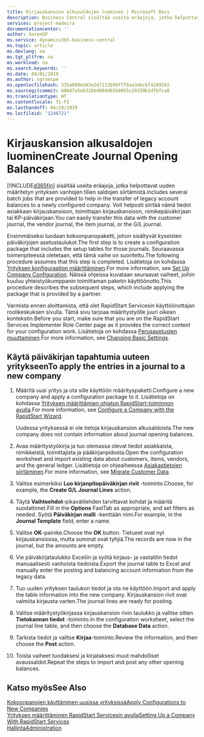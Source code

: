 ```yaml
---
title: Kirjauskansion alkusaldojen luominen | Microsoft Docs
description: Business Central sisältää useita eräajoja, jotka helpottavat uuden määritetyn yrityksen vanhojen tilien saldojen siirtämistä. Voit helposti siirtää nämä tiedot ja kirjauskansion kirjaukset.
services: project-madeira
documentationcenter: ''
author: SorenGP
ms.service: dynamics365-business-central
ms.topic: article
ms.devlang: na
ms.tgt_pltfrm: na
ms.workload: na
ms.search.keywords: ''
ms.date: 04/01/2019
ms.author: sgroespe
ms.openlocfilehash: 535a899ed43e2d7112699fff9aa3ebc6f4289292
ms.sourcegitcommit: 60b87e5eb32bb408dd65b9855c29159b1dfbfca8
ms.translationtype: HT
ms.contentlocale: fi-FI
ms.lasthandoff: 04/29/2019
ms.locfileid: "1246721"
---
```

# <a name="create-journal-opening-balances"></a><span data-ttu-id="9a7d6-104">Kirjauskansion alkusaldojen luominen</span><span class="sxs-lookup"><span data-stu-id="9a7d6-104">Create Journal Opening Balances</span></span>
[!INCLUDE[d365fin](includes/d365fin_md.md)] <span data-ttu-id="9a7d6-105">sisältää useita eräajoja, jotka helpottavat uuden määritetyn yrityksen vanhojen tilien saldojen siirtämistä.</span><span class="sxs-lookup"><span data-stu-id="9a7d6-105">includes several batch jobs that are provided to help in the transfer of legacy account balances to a newly configured company.</span></span> <span data-ttu-id="9a7d6-106">Voit helposti siirtää nämä tiedot asiakkaan kirjauskansioon, toimittajan kirjauskansioon, nimikepäiväkirjaan tai KP-päiväkirjaan.</span><span class="sxs-lookup"><span data-stu-id="9a7d6-106">You can easily transfer this data with the customer journal, the vendor journal, the item journal, or the G/L journal.</span></span>

<span data-ttu-id="9a7d6-107">Ensimmäiseksi luodaan kokoonpanopaketti, johon sisältyvät kyseisten päiväkirjojen asetustaulukot.</span><span class="sxs-lookup"><span data-stu-id="9a7d6-107">The first step is to create a configuration package that includes the setup tables for those journals.</span></span> <span data-ttu-id="9a7d6-108">Seuraavassa toimenpiteessä oletetaan, että tämä vaihe on suoritettu.</span><span class="sxs-lookup"><span data-stu-id="9a7d6-108">The following procedure assumes that this step is completed.</span></span> <span data-ttu-id="9a7d6-109">Lisätietoja on kohdassa [Yrityksen konfiguraation määrittäminen](admin-set-up-company-configuration.md).</span><span class="sxs-lookup"><span data-stu-id="9a7d6-109">For more information, see [Set Up Company Configuration](admin-set-up-company-configuration.md).</span></span> <span data-ttu-id="9a7d6-110">Näissä ohjeissa kuvataan seuraavat vaiheet, joihin kuuluu yhteistyökumppanin toimittaman paketin käyttöönotto.</span><span class="sxs-lookup"><span data-stu-id="9a7d6-110">This procedure describes the subsequent steps, which include applying the package that is provided by a partner.</span></span>  

<span data-ttu-id="9a7d6-111">Varmista ennen aloittamista, että olet RapidStart Servicesin käyttöönottajan roolikeskuksen sivulla. Tämä sivu tarjoaa määritystyölle juuri oikean kontekstin.</span><span class="sxs-lookup"><span data-stu-id="9a7d6-111">Before you start, make sure that you are on the RapidStart Services Implementer Role Center page as it provides the correct context for your configuration work.</span></span> <span data-ttu-id="9a7d6-112">Lisätietoja on kohdassa [Perusasetusten muuttaminen](ui-change-basic-settings.md).</span><span class="sxs-lookup"><span data-stu-id="9a7d6-112">For more information, see [Changing Basic Settings](ui-change-basic-settings.md).</span></span>

## <a name="to-apply-the-entries-in-a-journal-to-a-new-company"></a><span data-ttu-id="9a7d6-113">Käytä päiväkirjan tapahtumia uuteen yritykseen</span><span class="sxs-lookup"><span data-stu-id="9a7d6-113">To apply the entries in a journal to a new company</span></span>  
1. <span data-ttu-id="9a7d6-114">Määritä uusi yritys ja ota sille käyttöön määrityspaketti.</span><span class="sxs-lookup"><span data-stu-id="9a7d6-114">Configure a new company and apply a configuration package to it.</span></span> <span data-ttu-id="9a7d6-115">Lisätietoja on kohdassa [Yrityksen määrittämien ohjatun RapidStart-toiminnon avulla](admin-how-to-configure-a-company-with-the-rapidstart-wizard.md).</span><span class="sxs-lookup"><span data-stu-id="9a7d6-115">For more information, see [Configure a Company with the RapidStart Wizard](admin-how-to-configure-a-company-with-the-rapidstart-wizard.md).</span></span>  

    <span data-ttu-id="9a7d6-116">Uudessa yrityksessä ei ole tietoja kirjauskansion alkusaldoista.</span><span class="sxs-lookup"><span data-stu-id="9a7d6-116">The new company does not contain information about journal opening balances.</span></span>  

2. <span data-ttu-id="9a7d6-117">Avaa määritystyökirja ja tuo olemassa olevat tiedot asiakkaista, nimikkeistä, toimittajista ja pääkirjanpidosta.</span><span class="sxs-lookup"><span data-stu-id="9a7d6-117">Open the configuration worksheet and import existing data about customers, items, vendors, and the general ledger.</span></span> <span data-ttu-id="9a7d6-118">Lisätietoja on ohjeaiheessa [Asiakastietojen siirtäminen](admin-migrate-customer-data.md).</span><span class="sxs-lookup"><span data-stu-id="9a7d6-118">For more information, see [Migrate Customer Data](admin-migrate-customer-data.md).</span></span>  
3. <span data-ttu-id="9a7d6-119">Valitse esimerkiksi **Luo kirjanpitopäiväkirjan rivit** -toiminto.</span><span class="sxs-lookup"><span data-stu-id="9a7d6-119">Choose, for example, the **Create G/L Journal Lines** action.</span></span>  
4. <span data-ttu-id="9a7d6-120">Täytä **Vaihtoehdot**-pikavälilehden tarvittavat kohdat ja määritä suodattimet.</span><span class="sxs-lookup"><span data-stu-id="9a7d6-120">Fill in the **Options** FastTab as appropriate, and set filters as needed.</span></span> <span data-ttu-id="9a7d6-121">Syötä **Päiväkirjan malli** -kenttään nimi.</span><span class="sxs-lookup"><span data-stu-id="9a7d6-121">For example, in the **Journal Template** field, enter a name.</span></span>  
5. <span data-ttu-id="9a7d6-122">Valitse **OK**-painike.</span><span class="sxs-lookup"><span data-stu-id="9a7d6-122">Choose the **OK** button.</span></span> <span data-ttu-id="9a7d6-123">Tietueet ovat nyt kirjauskansiossa, mutta summat ovat tyhjiä.</span><span class="sxs-lookup"><span data-stu-id="9a7d6-123">The records are now in the journal, but the amounts are empty.</span></span>  
6. <span data-ttu-id="9a7d6-124">Vie päiväkirjataulukko Exceliin ja syötä kirjaus- ja vastatilin tiedot manuaalisesti vanhoista tiedoista.</span><span class="sxs-lookup"><span data-stu-id="9a7d6-124">Export the journal table to Excel and manually enter the posting and balancing account information from the legacy data.</span></span>
7. <span data-ttu-id="9a7d6-125">Tuo uuden yrityksen taulukon tiedot ja ota ne käyttöön.</span><span class="sxs-lookup"><span data-stu-id="9a7d6-125">Import and apply the table information into the new company.</span></span> <span data-ttu-id="9a7d6-126">Kirjauskansion rivit ovat valmiita kirjausta varten.</span><span class="sxs-lookup"><span data-stu-id="9a7d6-126">The journal lines are ready for posting.</span></span>  
8. <span data-ttu-id="9a7d6-127">Valitse määritystyökirjassa kirjauskansion rivin taulukko ja valitse sitten **Tietokannan tiedot** -toiminto.</span><span class="sxs-lookup"><span data-stu-id="9a7d6-127">In the configuration worksheet, select the journal line table, and then choose the **Database Data** action.</span></span>  
9. <span data-ttu-id="9a7d6-128">Tarkista tiedot ja valitse **Kirjaa**-toiminto.</span><span class="sxs-lookup"><span data-stu-id="9a7d6-128">Review the information, and then choose the **Post** action.</span></span>  
10. <span data-ttu-id="9a7d6-129">Toista vaiheet tuodaksesi ja kirjataksesi muut mahdolliset avaussaldot.</span><span class="sxs-lookup"><span data-stu-id="9a7d6-129">Repeat the steps to import and post any other opening balances.</span></span>  

## <a name="see-also"></a><span data-ttu-id="9a7d6-130">Katso myös</span><span class="sxs-lookup"><span data-stu-id="9a7d6-130">See Also</span></span>  
[<span data-ttu-id="9a7d6-131">Kokoonpanojen käyttäminen uusissa yrityksissä</span><span class="sxs-lookup"><span data-stu-id="9a7d6-131">Apply Configurations to New Companies</span></span>](admin-apply-configuration-to-new-companies.md)  
[<span data-ttu-id="9a7d6-132">Yrityksen määrittäminen RapidStart Servicesin avulla</span><span class="sxs-lookup"><span data-stu-id="9a7d6-132">Setting Up a Company With RapidStart Services</span></span>](admin-set-up-a-company-with-rapidstart.md)  
[<span data-ttu-id="9a7d6-133">Hallinta</span><span class="sxs-lookup"><span data-stu-id="9a7d6-133">Administration</span></span>](admin-setup-and-administration.md)
